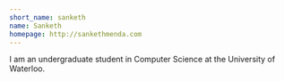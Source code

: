 ```yaml
---
short_name: sanketh
name: Sanketh
homepage: http://sankethmenda.com
---
```

I am an undergraduate student in Computer Science at the University of Waterloo.